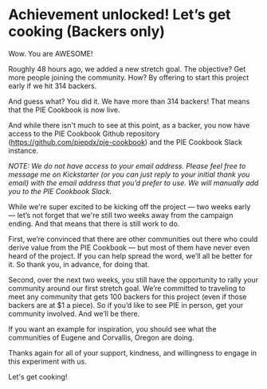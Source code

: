 # Achievement unlocked! Let’s get cooking (Backers only)

Wow. You are AWESOME!

Roughly 48 hours ago, we added a new stretch goal. The objective? Get more people joining the community. How? By offering to start this project early if we hit 314 backers.

And guess what? You did it. We have more than 314 backers! That means that the PIE Cookbook is now live.

And while there isn't much to see at this point, as a backer, you now have access to the PIE Cookbook Github repository (https://github.com/piepdx/pie-cookbook) and the PIE Cookbook Slack instance.

*NOTE: We do not have access to your email address. Please feel free to message me on Kickstarter (or you can just reply to your initial thank you email) with the email address that you’d prefer to use. We will manually add you to the PIE Cookbook Slack.*

While we're super excited to be kicking off the project — two weeks early — let’s not forget that we're still two weeks away from the campaign ending. And that means that there is still work to do.

First, we’re convinced that there are other communities out there who could derive value from the PIE Cookbook — but most of them have never even heard of the project. If you can help spread the word, we’ll all be better for it. So thank you, in advance, for doing that.

Second, over the next two weeks, you still have the opportunity to rally your community around our first stretch goal. We’re committed to traveling to meet any community that gets 100 backers for this project (even if those backers are at $1 a piece). So if you’d like to see PIE in person, get your community involved. And we’ll be there.

If you want an example for inspiration, you should see what the communities of Eugene and Corvallis, Oregon are doing.

Thanks again for all of your support, kindness, and willingness to engage in this experiment with us.

Let's get cooking!